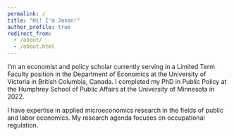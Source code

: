 ```yaml
---
permalink: /
title: "Hi! I'm Jason!"
author_profile: true
redirect_from: 
  - /about/
  - /about.html
---
```


I'm an economist and policy scholar currently serving in a Limited Term Faculty position in the Department of Economics at the University of Victoria in British Columbia, Canada. I completed my PhD in Public Policy at the Humphrey School of Public Affairs at the University of Minnesota in 2022.

I have expertise in applied microeconomics research in the fields of public and labor economics. My research agenda focuses on occupational regulation. 
